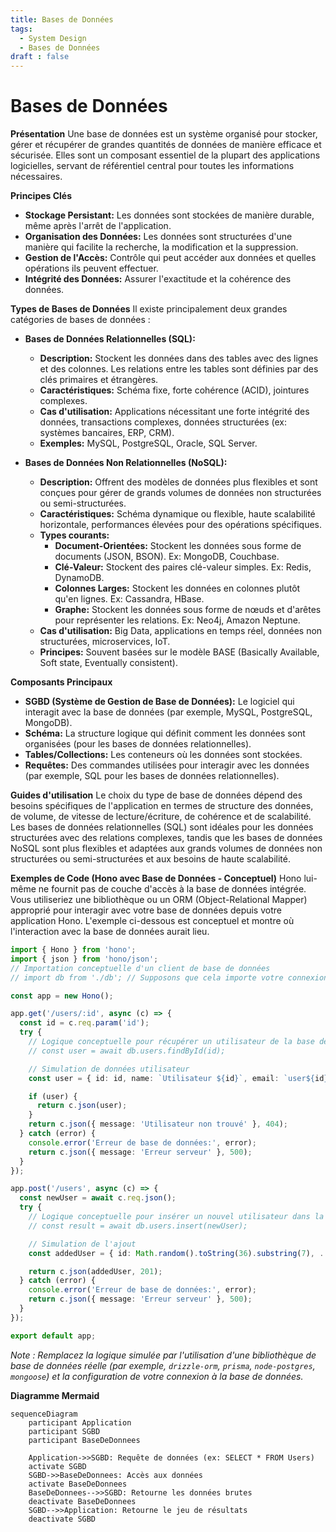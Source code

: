 ```yaml
---
title: Bases de Données
tags:
  - System Design
  - Bases de Données
draft : false
---
```


# Bases de Données

**Présentation**
Une base de données est un système organisé pour stocker, gérer et récupérer de grandes quantités de données de manière efficace et sécurisée. Elles sont un composant essentiel de la plupart des applications logicielles, servant de référentiel central pour toutes les informations nécessaires.

**Principes Clés**
- **Stockage Persistant:** Les données sont stockées de manière durable, même après l'arrêt de l'application.
- **Organisation des Données:** Les données sont structurées d'une manière qui facilite la recherche, la modification et la suppression.
- **Gestion de l'Accès:** Contrôle qui peut accéder aux données et quelles opérations ils peuvent effectuer.
- **Intégrité des Données:** Assurer l'exactitude et la cohérence des données.

**Types de Bases de Données**
Il existe principalement deux grandes catégories de bases de données :

- **Bases de Données Relationnelles (SQL):**
    - **Description:** Stockent les données dans des tables avec des lignes et des colonnes. Les relations entre les tables sont définies par des clés primaires et étrangères.
    - **Caractéristiques:** Schéma fixe, forte cohérence (ACID), jointures complexes.
    - **Cas d'utilisation:** Applications nécessitant une forte intégrité des données, transactions complexes, données structurées (ex: systèmes bancaires, ERP, CRM).
    - **Exemples:** MySQL, PostgreSQL, Oracle, SQL Server.

- **Bases de Données Non Relationnelles (NoSQL):**
    - **Description:** Offrent des modèles de données plus flexibles et sont conçues pour gérer de grands volumes de données non structurées ou semi-structurées.
    - **Caractéristiques:** Schéma dynamique ou flexible, haute scalabilité horizontale, performances élevées pour des opérations spécifiques.
    - **Types courants:**
        - **Document-Orientées:** Stockent les données sous forme de documents (JSON, BSON). Ex: MongoDB, Couchbase.
        - **Clé-Valeur:** Stockent des paires clé-valeur simples. Ex: Redis, DynamoDB.
        - **Colonnes Larges:** Stockent les données en colonnes plutôt qu'en lignes. Ex: Cassandra, HBase.
        - **Graphe:** Stockent les données sous forme de nœuds et d'arêtes pour représenter les relations. Ex: Neo4j, Amazon Neptune.
    - **Cas d'utilisation:** Big Data, applications en temps réel, données non structurées, microservices, IoT.
    - **Principes:** Souvent basées sur le modèle BASE (Basically Available, Soft state, Eventually consistent).

**Composants Principaux**
- **SGBD (Système de Gestion de Base de Données):** Le logiciel qui interagit avec la base de données (par exemple, MySQL, PostgreSQL, MongoDB).
- **Schéma:** La structure logique qui définit comment les données sont organisées (pour les bases de données relationnelles).
- **Tables/Collections:** Les conteneurs où les données sont stockées.
- **Requêtes:** Des commandes utilisées pour interagir avec les données (par exemple, SQL pour les bases de données relationnelles).

**Guides d'utilisation**
Le choix du type de base de données dépend des besoins spécifiques de l'application en termes de structure des données, de volume, de vitesse de lecture/écriture, de cohérence et de scalabilité. Les bases de données relationnelles (SQL) sont idéales pour les données structurées avec des relations complexes, tandis que les bases de données NoSQL sont plus flexibles et adaptées aux grands volumes de données non structurées ou semi-structurées et aux besoins de haute scalabilité.

**Exemples de Code (Hono avec Base de Données - Conceptuel)**
Hono lui-même ne fournit pas de couche d'accès à la base de données intégrée. Vous utiliseriez une bibliothèque ou un ORM (Object-Relational Mapper) approprié pour interagir avec votre base de données depuis votre application Hono. L'exemple ci-dessous est conceptuel et montre où l'interaction avec la base de données aurait lieu.

```typescript
import { Hono } from 'hono';
import { json } from 'hono/json';
// Importation conceptuelle d'un client de base de données
// import db from './db'; // Supposons que cela importe votre connexion DB

const app = new Hono();

app.get('/users/:id', async (c) => {
  const id = c.req.param('id');
  try {
    // Logique conceptuelle pour récupérer un utilisateur de la base de données
    // const user = await db.users.findById(id);

    // Simulation de données utilisateur
    const user = { id: id, name: `Utilisateur ${id}`, email: `user${id}@example.com` };

    if (user) {
      return c.json(user);
    }
    return c.json({ message: 'Utilisateur non trouvé' }, 404);
  } catch (error) {
    console.error('Erreur de base de données:', error);
    return c.json({ message: 'Erreur serveur' }, 500);
  }
});

app.post('/users', async (c) => {
  const newUser = await c.req.json();
  try {
    // Logique conceptuelle pour insérer un nouvel utilisateur dans la base de données
    // const result = await db.users.insert(newUser);

    // Simulation de l'ajout
    const addedUser = { id: Math.random().toString(36).substring(7), ...newUser }; // ID simulé

    return c.json(addedUser, 201);
  } catch (error) {
    console.error('Erreur de base de données:', error);
    return c.json({ message: 'Erreur serveur' }, 500);
  }
});

export default app;
```
*Note : Remplacez la logique simulée par l'utilisation d'une bibliothèque de base de données réelle (par exemple, `drizzle-orm`, `prisma`, `node-postgres`, `mongoose`) et la configuration de votre connexion à la base de données.*

**Diagramme Mermaid**
```mermaid
sequenceDiagram
    participant Application
    participant SGBD
    participant BaseDeDonnees

    Application->>SGBD: Requête de données (ex: SELECT * FROM Users)
    activate SGBD
    SGBD->>BaseDeDonnees: Accès aux données
    activate BaseDeDonnees
    BaseDeDonnees-->>SGBD: Retourne les données brutes
    deactivate BaseDeDonnees
    SGBD-->>Application: Retourne le jeu de résultats
    deactivate SGBD